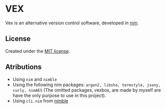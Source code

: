 # VEX
Vex is an alternative version control software, developed in [nim](https://nim-lang.org).

## License
Created under the [MIT license](license.txt).

## Atributions
- Using `nim` and `nimble`
- Using the following nim packages: `argon2, libsha, termstyle, jsony, curly, nimAES` (The omitted packages, vexbox, are made by myself are have the only purpose to use in this project).
- Using `cli.nim` from [nimble](https://github.com/nim-lang/nimble/blob/master/src/nimblepkg/cli.nim)